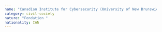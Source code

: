 ```yaml
---
name: "Canadian Institute for Cybersecurity (University of New Brunswick)"
category: civil-society
nature: "Fondation "
nationality: CAN
---
```

